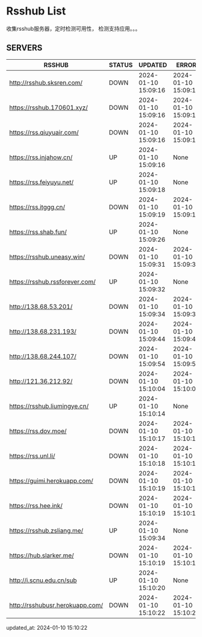 # Rsshub List

收集rsshub服务器，定时检测可用性， 检测支持应用。。。


## SERVERS

|  RSSHUB   | STATUS  | UPDATED  | ERROR  | TWITTER |  
|  ----  | ----  | ----  | ----  | ---- |  
| http://rsshub.sksren.com/ | DOWN | 2024-01-10 15:09:16 | 2024-01-10 15:09:16 |  
| https://rsshub.170601.xyz/ | DOWN | 2024-01-10 15:09:16 | 2024-01-10 15:09:16 |  
| https://rss.qiuyuair.com/ | DOWN | 2024-01-10 15:09:16 | 2024-01-10 15:09:16 |  
| https://rss.injahow.cn/ | UP | 2024-01-10 15:09:16 | None ||  
| https://rss.feiyuyu.net/ | UP | 2024-01-10 15:09:18 | None ||  
| https://rss.itggg.cn/ | DOWN | 2024-01-10 15:09:19 | 2024-01-10 15:09:19 |  
| https://rss.shab.fun/ | UP | 2024-01-10 15:09:26 | None ||  
| https://rsshub.uneasy.win/ | DOWN | 2024-01-10 15:09:31 | 2024-01-10 15:09:31 |  
| https://rsshub.rssforever.com/ | UP | 2024-01-10 15:09:32 | None ||  
| http://138.68.53.201/ | DOWN | 2024-01-10 15:09:34 | 2024-01-10 15:09:34 |  
| http://138.68.231.193/ | DOWN | 2024-01-10 15:09:44 | 2024-01-10 15:09:44 |  
| http://138.68.244.107/ | DOWN | 2024-01-10 15:09:54 | 2024-01-10 15:09:54 |  
| http://121.36.212.92/ | DOWN | 2024-01-10 15:10:04 | 2024-01-10 15:10:04 |  
| https://rsshub.liumingye.cn/ | UP | 2024-01-10 15:10:14 | None ||  
| https://rss.dov.moe/ | DOWN | 2024-01-10 15:10:17 | 2024-01-10 15:10:17 |  
| https://rss.unl.li/ | DOWN | 2024-01-10 15:10:18 | 2024-01-10 15:10:18 |  
| https://guimi.herokuapp.com/ | DOWN | 2024-01-10 15:10:19 | 2024-01-10 15:10:19 |  
| https://rss.hee.ink/ | DOWN | 2024-01-10 15:10:19 | 2024-01-10 15:10:19 |  
| https://rsshub.zsliang.me/ | UP | 2024-01-10 15:09:34 | None |OK|  
| https://hub.slarker.me/ | DOWN | 2024-01-10 15:10:19 | 2024-01-10 15:10:19 |  
| http://i.scnu.edu.cn/sub | UP | 2024-01-10 15:10:20 | None ||  
| http://rsshubusr.herokuapp.com/ | DOWN | 2024-01-10 15:10:22 | 2024-01-10 15:10:22 |  
  

updated_at: 2024-01-10 15:10:22  
